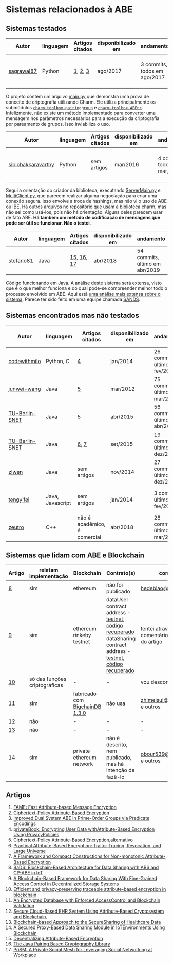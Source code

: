# Sistemas relacionados à ABE

## Sistemas testados

Autor | linguagem | Artigos citados | disponibilizado em | andamento | dependências
|---| ---| ---| ---| --- | --- |
|[sagrawal87](https://github.com/sagrawal87/ABE)| Python |[1], [2],  [3]| ago/2017 | 3 commits, todos em ago/2017 | Charm 0.43. Funciona com o branch dev, commit [40f2671](https://github.com/JHUISI/charm/commit/40f2671d6233ea669d1e2fab90531623993baf2b)

O projeto contém um arquivo [main.py](sagrawal87-python-ABE/main.py) que demonstra uma prova de conceito de criptografia utilizando Charm. Ele utiliza principalmente os submódulos  [```charm.toolbox.pairinggroup```](https://github.com/JHUISI/charm/blob/dev/charm/toolbox/pairinggroup.py) e [```charm.toolbox.ABEnc```](https://github.com/JHUISI/charm/blob/dev/charm/toolbox/ABEnc.py). Infelizmente, não existe um método implementado para converter uma mensagem nos parâmetros necessários para a execução da criptografia por pareamento de grupos. Isso inviabiliza o uso.

Autor | linguagem | Artigos citados | disponibilizado em | andamento | dependências
|---| ---| ---| ---| --- | --- |
[sibichakkaravarthy](https://github.com/sibichakkaravarthy/Attribute-based-and-identity-based) | Python | sem artigos | mar/2016 | 4 commits, todos em mar/2016 | Charm 0.43. Funciona com o branch dev, commit [40f2671](https://github.com/JHUISI/charm/commit/40f2671d6233ea669d1e2fab90531623993baf2b)

Segui a orientação do criador da biblioteca, executando [ServerMain.py](sibichakkaravarthy-python-ABE-IBE/ServerMain.py) e [MultiClient.py](sibichakkaravarthy-python-ABE-IBE/MultiClient.py), que parecem realizar alguma negociação para criar uma conexão segura. Isso envolve a troca de hashings, mas não vi o uso de ABE ou IBE. Há outros arquivos no repositório que usam a biblioteca charm, mas não sei como usá-los, pois não há orientação. Alguns deles parecem usar de fato ABE. **Há também um método de codificação de mensagens que pode ser útil se funcionar. Não o testei**.

Autor | linguagem | Artigos citados | disponibilizado em | andamento | dependências
|---| ---| ---| ---| --- | --- |
[stefano81](https://github.com/stefano81/dcpabe) | Java | [15], [16], [17] | abr/2018 | 54 commits, último em abr/2019 | [Bouncy Castle](https://www.bouncycastle.org/) v1.46, [JPBC](http://gas.dia.unisa.it/projects/jpbc/) v2.0.0-m)

Código funcionando em Java. A análise deste sistema será extensa, visto que é o que melhor funciona e do qual pode-se compreender melhor todo o processo envolvido em ABE. Aqui está [uma análise mais extensa sobre o sistema](stefano81-dcpabe.md). Parece ter sido feito em uma equipe chamada [SANDS][18].

## Sistemas encontrados mas não testados

Autor | linguagem | Artigos citados | disponibilizado em | andamento | dependências | tem instruções de uso
|---| ---| ---| ---| --- | --- | --- |
[codewithmilo](https://github.com/codewithmilo/abescheme) | Python, C | [4] | jan/2014 | 26 commits, último em fev/2018 | [Charm 0.42](https://github.com/codewithmilo/abescheme/tree/master/Charm/dist), [Django 1.6.1](https://github.com/django/django) | não
[junwei-wang](https://github.com/junwei-wang/cpabe) | Java | [5][5a] | mar/2012 | 75 commits, último em mar/2018 | [jpbc-1.2.1](http://gas.dia.unisa.it/projects/jpbc/) | sim
[TU-Berlin-SNET](https://github.com/TU-Berlin-SNET/JCPABE) | Java | [5][5b] | abr/2015 | 56 commits, último em abr/2016 | [jpbc-2.0.0](http://gas.dia.unisa.it/projects/jpbc/) | sim
[TU-Berlin-SNET](https://github.com/TU-Berlin-SNET/jTR-ABE) | Java | [6], [7] | set/2015 | 19 commits, último em dez/2018 | [jpbc-2.0.0](http://gas.dia.unisa.it/projects/jpbc/) | sim
[zlwen](https://github.com/zlwen/cpabe-java) | Java | sem artigos | nov/2014 | 27 commits, último em dez/2014 | [jpbc-2.0.0](http://gas.dia.unisa.it/projects/jpbc/) | não
[tengyifei](https://github.com/tengyifei/dcpabe-web) | Java, Javascript | sem artigos | jan/2014 | 3 commits, último em fev/2015 | [Google Web Toolkit](http://www.gwtproject.org/), jpbc (não cita versão)| não
[zeutro](https://github.com/zeutro/openabe) | C++ | não é acadêmico, é comercial | abr/2018 | 28 commits, último em mar/2019 | não há | sim, muita

## Sistemas que lidam com ABE e Blockchain

| Artigo | relatam implementação | Blockchain | Contrato(s) | contato
| --- | --- | --- | --- | --- |
| [8] | sim | ethereum | não foi publicado | hedebiao@163.com
| [9] | sim | ethereum rinkeby testnet | dataUser contract address  - [testnet](https://rinkeby.etherscan.io/address/0xafdbce7575143ddff0e34874bc95812ea620eccd), [código recuperado](https://ethervm.io/decompile?address=0xafdBCe7575143ddff0e34874bc95812EA620EccD&network=rinkeby) <br> dataSharing contract address - [testnet](https://rinkeby.etherscan.io/address/0x3ca4b656e24d45fc1a5f408bf5ac1b9f3ef05f1f), [código recuperado](https://ethervm.io/decompile?address=0x3ca4b656e24d45fc1a5f408bf5ac1b9f3ef05f1f&network=rinkeby)| tentei através de comentário na página do artigo
| [10] | só das funções criptográficas | - | - | vou desconsiderar
| [11] | sim | fabricado com [BigchainDB 1.3.0](https://www.bigchaindb.com/) | não usa | zhimeisui@gmail.com e outros
| [12] | não | - | - | - 
| [13] | não | - | - | -
| [14] | sim | private ethereum network | não é descrito, nem publicado, mas há intenção de fazê-lo | obour539@yahoo.com e outros

## Artigos

1. [FAME: Fast Attribute-based Message Encryption][1]
2. [Ciphertext-Policy Attribute-Based Encryption][2]
3. [Improved Dual System ABE in Prime-Order Groups via Predicate Encodings][3]
4. [privateBook: Encrypting User Data withAttribute-Based Encryption Using PrivacyPolicies][4]
5. [Ciphertext-Policy Attribute-Based Encryption][5a],[alternativo][5b]
6. [Practical Attribute-Based Encryption: Traitor Tracing, Revocation, and Large Universe][6]
7. [A Framework and Compact Constructions for Non-monotonic Attribute-Based Encryption][7]
8. [BaDS: Blockchain-Based Architecture for Data Sharing with ABS and CP-ABE in IoT][8]
9. [A Blockchain-Based Framework for Data Sharing With Fine-Grained Access Control in Decentralized Storage Systems][9]
10. [Efficient and privacy-preserving traceable attribute-based encryption in blockchain][10]
11. [An Encrypted Database with Enforced AccessControl and Blockchain Validation][11]
12. [Secure Cloud-Based EHR System Using Attribute-Based Cryptosystem and Blockchain.][12]
13. [Blockchain-based Approach to the SecureSharing of Healthcare Data][13]
14. [A Secured Proxy-Based Data Sharing Module in IoTEnvironments Using Blockchain][14]
15. [Decentralizing Attribute-Based Encryption][15]
16. [The Java Pairing Based Cryptography Library][16]
17. [PriSM: A Private Social Mesh for Leveraging Social Networking at Workplace][17]

[1]: https://eprint.iacr.org/2017/807.pdf
[2]: https://doi.org/10.1109/SP.2007.11
[3]: http://eprint.iacr.org/2015/409
[4]: https://www.bc.edu/content/dam/files/schools/cas_sites/cs/pdf/academics/honors/14Watanabe.pdf
[5a]: https://junwei.co/cpabe/
[5b]: https://www.cs.utexas.edu/~bwaters/publications/papers/cp-abe.pdf
[6]: http://eprint.iacr.org/2014/616
[7]: https://eprint.iacr.org/2014/181
[8]: https://www.hindawi.com/journals/wcmc/2018/2783658/ref/
[9]: https://ieeexplore.ieee.org/document/8400511
[10]: https://link.springer.com/article/10.1007%2Fs12243-018-00699-y
[11]: http://xxhb.fjnu.edu.cn/_upload/tpl/06/5d/1629/template1629/papers/95.pdf
[12]: https://www.ncbi.nlm.nih.gov/pubmed/29974270
[13]: https://ojs.bibsys.no/index.php/NISK/article/view/462
[14]: https://res.mdpi.com/sensors/sensors-19-01235/article_deploy/sensors-19-01235.pdf?filename=&attachment=1
[15]: https://eprint.iacr.org/2010/351.pdf
[16]: http://gas.dia.unisa.it/projects/jpbc/
[17]: https://arxiv.org/abs/1206.1653
[18]: http://sands.sce.ntu.edu.sg/